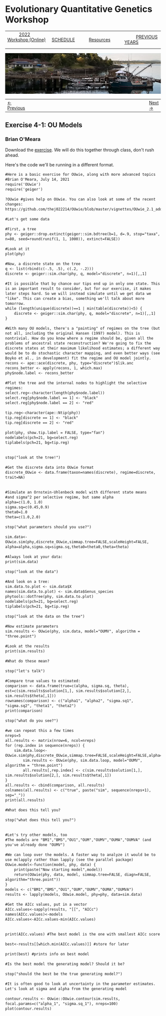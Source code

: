 
# Evolutionary Quantitative Genetics Workshop #

|        |        |        |    |
|--------|---------------------------------------------|--------------------|------------------------------------------|
| &nbsp;&nbsp;&nbsp;&nbsp;&nbsp;&nbsp;&nbsp;&nbsp;&nbsp; [2022 Workshop (Online)](/index.html) &nbsp;&nbsp;&nbsp;&nbsp;&nbsp;&nbsp;&nbsp;&nbsp;&nbsp; | &nbsp;&nbsp;&nbsp;&nbsp;&nbsp;&nbsp;&nbsp;&nbsp;&nbsp;&nbsp;&nbsp;&nbsp; [SCHEDULE](schedule.html) &nbsp;&nbsp;&nbsp;&nbsp;&nbsp;&nbsp;&nbsp;&nbsp;&nbsp; | &nbsp;&nbsp;&nbsp;&nbsp;&nbsp;&nbsp;&nbsp;&nbsp;&nbsp;&nbsp;&nbsp;&nbsp; [Resources](resources.html) &nbsp;&nbsp;&nbsp;&nbsp;&nbsp;&nbsp;&nbsp;&nbsp;&nbsp; | &nbsp;&nbsp;&nbsp;&nbsp;&nbsp;&nbsp;&nbsp;&nbsp;&nbsp; [PREVIOUS YEARS](previous.html) &nbsp;&nbsp;&nbsp;&nbsp;&nbsp;&nbsp; |


<div align="left">
<img src="/media/FHLimage2018b.jpg" alt="FHL waterfront in 2018">
</div>

<table><tr><td><a href="lecture3-4.html">&larr; Previous</a></td><td width="772">&nbsp;</td><td> <a href="lecture4-1.html">Next &rarr;</a></td></tr></table>

## Exercise 4-1: OU Models ##

###  Brian O'Meara ###
  
Download the [exercise](https://drive.google.com/file/d/16BI3JwLPJFeWym6rf2smT9Az_L9DCm1T/view?usp=sharing). We will do this together through class, don't rush ahead.

Here's the code we'll be running in a different format.

```
#Here is a basic exercise for OUwie, along with more advanced topics
#Brian O'Meara, July 14, 2021
require('OUwie')
require('geiger')

?OUwie #gives help on OUwie. You can also look at some of the recent changes: https://github.com/thej022214/OUwie/blob/master/vignettes/OUwie_2.1_adds.pdf

#Let's get some data

#First, a tree
phy <- geiger::drop.extinct(geiger::sim.bdtree(b=1, d=.9, stop="taxa", n=80, seed=round(runif(1, 1, 1000)), extinct=FALSE))

#Look at it
plot(phy)

#Now, a discrete state on the tree
q <- list(rbind(c(-.5, .5), c(.2, -.2)))
discrete <- geiger::sim.char(phy, q, model="discrete", n=1)[,,1]

#It is possible that by chance our tips end up in only one state. This is an important result to consider, but for our exercise, it makes later steps hard. So we will instead simulate until we get data we "like". This can create a bias, something we'll talk about more tomorrow.
while (length(unique(discrete))==1 | min(table(discrete))<5) {
	discrete <- geiger::sim.char(phy, q, model="discrete", n=1)[,,1]
}

#With many OU models, there's a "painting" of regimes on the tree (but not all, including the original Hansen (1997) model). This is nontrivial. How do you know where a regime should be, given all the problems of ancestral state reconstruction? We're going to fix the discrete states at their maximum likelihood estimates; a different way would be to do stochastic character mapping, and even better ways (see Boyko et al., in development) fit the regime and OU model jointly.
recons <- ape::ace(discrete, phy, type="discrete")$lik.anc
recons_better <- apply(recons, 1, which.max)
phy$node.label <- recons_better

#Plot the tree and the internal nodes to highlight the selective regimes:
select.reg<-character(length(phy$node.label)) 
select.reg[phy$node.label == 1] <- "black"
select.reg[phy$node.label == 2] <- "red"

tip.reg<-character(ape::Ntip(phy)) 
tip.reg[discrete == 1] <- "black"
tip.reg[discrete == 2] <- "red"

plot(phy, show.tip.label = FALSE, type="fan") 
nodelabels(pch=21, bg=select.reg)
tiplabels(pch=21, bg=tip.reg)


stop("look at the tree!")

#Get the discrete data into OUwie format
discrete_OUwie <- data.frame(taxon=names(discrete), regime=discrete, trait=NA)


#Simulate an Ornstein-Uhlenbeck model with different state means
#and sigma^2 per selective regime, but same alpha
alpha=c(1.0, 1.0)
sigma.sq=c(0.45,0.9)
theta0=1.0
theta=c(1.0,2.0)

stop("what parameters should you use?")

sim.data<-OUwie.sim(phy,discrete_OUwie,simmap.tree=FALSE,scaleHeight=FALSE,
alpha=alpha,sigma.sq=sigma.sq,theta0=theta0,theta=theta)

#Always look at your data:
print(sim.data)

stop("look at the data")

#And look on a tree:
sim.data.to.plot <- sim.data$X
names(sim.data.to.plot) <- sim.data$Genus_species
phytools::dotTree(phy, sim.data.to.plot)
nodelabels(pch=21, bg=select.reg)
tiplabels(pch=21, bg=tip.reg)

stop("look at the data on the tree")

#Now estimate parameters
sim.results <- OUwie(phy, sim.data, model="OUMV", algorithm = "three.point")

#Look at the results
print(sim.results)

#What do these mean?

stop("let's talk")

#Compare true values to estimated:
comparison <- data.frame(true=c(alpha, sigma.sq, theta), est=c(sim.results$solution[1,], sim.results$solution[2,], sim.results$theta[,1]))
rownames(comparison) <- c("alpha1", "alpha2", "sigma.sq1", "sigma.sq2", "theta1", "theta2")
print(comparison)

stop("what do you see?")

#we can repeat this a few times 
nreps=5
all.results <- matrix(nrow=6, ncol=nreps)
for (rep.index in sequence(nreps)) {
	sim.data.loop<-OUwie.sim(phy,discrete_OUwie,simmap.tree=FALSE,scaleHeight=FALSE,alpha=alpha,sigma.sq=sigma.sq,theta0=theta0,theta=theta)
		sim.results <- OUwie(phy, sim.data.loop, model="OUMV", algorithm = "three.point")
		all.results[,rep.index] <- c(sim.results$solution[1,], sim.results$solution[2,], sim.results$theta[,1])
}
all.results <- cbind(comparison, all.results)
colnames(all.results) <- c("true", paste("sim", sequence(nreps+1), sep="_"))
print(all.results)

#What does this tell you?

stop("what does this tell you?")


#Let's try other models, too
#The models are "BM1","BMS","OU1","OUM","OUMV","OUMA","OUMVA" (and you've already done "OUMV")

#We can loop over the models. A faster way to analyze it would be to use mclapply rather than lapply (see the parallel package)
OUwie.model<-function(model, phy, data) {
	print(paste("Now starting model",model))
	return(OUwie(phy, data, model, simmap.tree=FALSE, diagn=FALSE, algorithm="three.point"))	
}
models <- c("BM1","BMS","OU1","OUM","OUMV","OUMA","OUMVA")
results <- lapply(models, OUwie.model, phy=phy, data=sim.data)

#Get the AICc values, put in a vector
AICc.values<-sapply(results, "[[", "AICc")
names(AICc.values)<-models
AICc.values<-AICc.values-min(AICc.values)


print(AICc.values) #The best model is the one with smallest AICc score

best<-results[[which.min(AICc.values)]] #store for later

print(best) #prints info on best model

#Is the best model the generating model? Should it be?

stop("should the best be the true generating model?")

#It is often good to look at uncertainty in the parameter estimates. Let's look at sigma and alpha from the generating model

contour.results <- OUwie::OUwie.contour(sim.results, focal.params=c("alpha_1", "sigma.sq_1"), nreps=100)
plot(contour.results)
```

